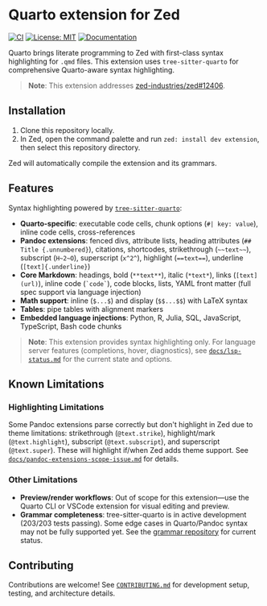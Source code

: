 # Quarto extension for Zed

[![CI](https://github.com/ck37/zed-quarto-extension/actions/workflows/ci.yml/badge.svg)](https://github.com/ck37/zed-quarto-extension/actions/workflows/ci.yml)
[![License: MIT](https://img.shields.io/badge/License-MIT-yellow.svg)](LICENSE)
[![Documentation](https://img.shields.io/badge/docs-available-blue)](docs/)

Quarto brings literate programming to Zed with first-class syntax highlighting for `.qmd` files. This extension uses `tree-sitter-quarto` for comprehensive Quarto-aware syntax highlighting.

> **Note**: This extension addresses [zed-industries/zed#12406](https://github.com/zed-industries/zed/issues/12406).

## Installation

1. Clone this repository locally.
2. In Zed, open the command palette and run `zed: install dev extension`, then select this repository directory.

Zed will automatically compile the extension and its grammars.

## Features

Syntax highlighting powered by [`tree-sitter-quarto`](https://github.com/ck37/tree-sitter-quarto):

- **Quarto-specific**: executable code cells, chunk options (`#| key: value`), inline code cells, cross-references
- **Pandoc extensions**: fenced divs, attribute lists, heading attributes (`## Title {.unnumbered}`), citations, shortcodes, strikethrough (`~~text~~`), subscript (`H~2~O`), superscript (`x^2^`), highlight (`==text==`), underline (`[text]{.underline}`)
- **Core Markdown**: headings, bold (`**text**`), italic (`*text*`), links (`[text](url)`), inline code (`` `code` ``), code blocks, lists, YAML front matter (full spec support via language injection)
- **Math support**: inline (`$...$`) and display (`$$...$$`) with LaTeX syntax
- **Tables**: pipe tables with alignment markers
- **Embedded language injections**: Python, R, Julia, SQL, JavaScript, TypeScript, Bash code chunks

> **Note**: This extension provides syntax highlighting only. For language server features (completions, hover, diagnostics), see [`docs/lsp-status.md`](docs/lsp-status.md) for the current state and options.

## Known Limitations

### Highlighting Limitations

Some Pandoc extensions parse correctly but don't highlight in Zed due to theme limitations: strikethrough (`@text.strike`), highlight/mark (`@text.highlight`), subscript (`@text.subscript`), and superscript (`@text.super`). These will highlight if/when Zed adds theme support. See [`docs/pandoc-extensions-scope-issue.md`](docs/pandoc-extensions-scope-issue.md) for details.

### Other Limitations

- **Preview/render workflows**: Out of scope for this extension—use the Quarto CLI or VSCode extension for visual editing and preview.
- **Grammar completeness**: tree-sitter-quarto is in active development (203/203 tests passing). Some edge cases in Quarto/Pandoc syntax may not be fully supported yet. See the [grammar repository](https://github.com/ck37/tree-sitter-quarto) for current status.

## Contributing

Contributions are welcome! See [`CONTRIBUTING.md`](CONTRIBUTING.md) for development setup, testing, and architecture details.
